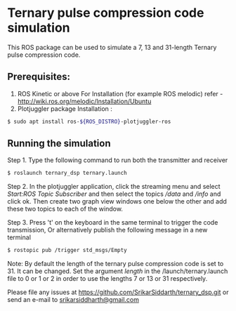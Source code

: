 # Ternary pulse compression code simulation

This ROS package can be used to simulate a 7, 13 and 31-length Ternary pulse compression code.

## Prerequisites:
1. ROS Kinetic or above
For Installation (for example ROS melodic) refer - http://wiki.ros.org/melodic/Installation/Ubuntu
2. Plotjuggler package
Installation :
```sh
$ sudo apt install ros-${ROS_DISTRO}-plotjuggler-ros
```
## Running the simulation
Step 1. Type the following command to run both the transmitter and receiver

```sh
$ roslaunch ternary_dsp ternary.launch
```
Step 2. In the plotjuggler application, click the streaming menu and select *Start:ROS Topic Subscriber* and then select the topics */data* and */info* and click ok.
Then create two graph view windows one below the other and add these two topics to each of the window.

Step 3.  Press 't' on the keyboard in the same terminal to trigger the code transmission,
Or alternatively publish the following message in a new terminal
```sh
$ rostopic pub /trigger std_msgs/Empty
```

Note: By default the length of the ternary pulse compression code is set to 31. It can be changed. Set the argument *length* in the /launch/ternary.launch file to 0 or 1 or 2 in order to use the lengths 7 or 13 or 31 respectively.

Please file any issues at https://github.com/SrikarSiddarth/ternary_dsp.git or send an e-mail to srikarsiddharth@gmail.com
